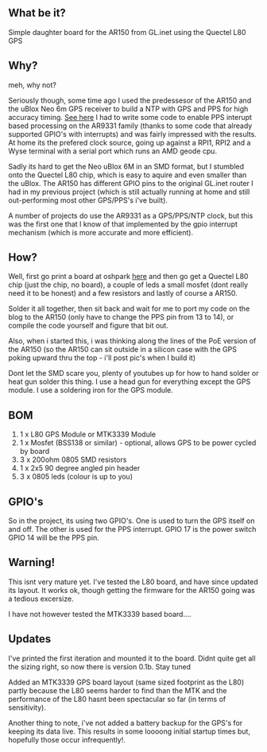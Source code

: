 ## What be it?

Simple daughter board for the AR150 from GL.inet using the Quectel L80 GPS

## Why?

meh, why not?

Seriously though, some time ago I used the predessesor of the AR150 and the
uBlox Neo 6m GPS receiver to build a NTP with GPS and PPS for high accuracy
timing. [See here](http://pjrlost.blogspot.com.au/2015/09/ar9331-pps-gps-ntp-awesome.html)
I had to write some code to enable PPS interupt based processing on the AR9331
family (thanks to some code that already supported GPIO's with interrupts)
and was fairly impressed with the results. At home its the prefered clock
source, going up against a RPI1, RPI2 and a Wyse terminal with a serial port
which runs an AMD geode cpu.

Sadly its hard to get the Neo uBlox 6M in an SMD format, but I stumbled onto
the Quectel L80 chip, which is easy to aquire and even smaller than the uBlox. The AR150
has different GPIO pins to the original GL.inet router I had in my previous
project (which is still actually running at home and still out-performing
most other GPS/PPS's i've built).

A number of projects do use the AR9331 as a GPS/PPS/NTP clock, but this was
the first one that I know of that implemented by the gpio interrupt mechanism
(which is more accurate and more efficient).

## How?

Well, first go print a board at oshpark [here](https://oshpark.com/shared_projects/Jt3Wxv2q)
and then go get a Quectel L80 chip (just the chip, no board), a couple of leds
a small mosfet (dont really need it to be honest) and a few resistors and lastly
of course a AR150.

Solder it all together, then sit back and wait for me to port my code on the
blog to the AR150 (only have to change the PPS pin from 13 to 14), or compile
the code yourself and figure that bit out.

Also, when i started this, i was thinking along the lines of the PoE version
of the AR150 (so the AR150 can sit outside in a silicon case with the GPS poking
upward thru the top - i'll post pic's when I build it)

Dont let the SMD scare you, plenty of youtubes up for how to hand solder or heat
gun solder this thing. I use a head gun for everything except the GPS module. I
use a soldering iron for the GPS module.

## BOM

1) 1 x L80 GPS Module or MTK3339 Module
2) 1 x Mosfet (BSS138 or similar) - optional, allows GPS to be power cycled by board
3) 3 x 200ohm 0805 SMD resistors
4) 1 x 2x5 90 degree angled pin header
5) 3 x 0805 leds (colour is up to you)


## GPIO's

So in the project, its using two GPIO's. One is used to turn the GPS itself on
and off. The other is used for the PPS interrupt. GPIO 17 is the power switch
GPIO 14 will be the PPS pin.

## Warning!

This isnt very mature yet. I've tested the L80 board, and have since updated
its layout. It works ok, though getting the firmware for the AR150 going was
a tedious excersize.

I have not however tested the MTK3339 based board....

## Updates

I've printed the first iteration and mounted it to the board. Didnt quite
get all the sizing right, so now there is version 0.1b. Stay tuned

Added an MTK3339 GPS board layout (same sized footprint as the L80) partly
because the L80 seems harder to find than the MTK and the performance of the
L80 hasnt been spectacular so far (in terms of sensitivity).

Another thing to note, i've not added a battery backup for the GPS's for
keeping its data live. This results in some loooong initial startup times
but, hopefully those occur infrequently!.

